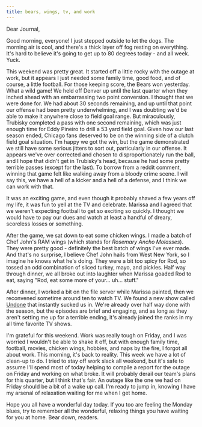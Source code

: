 ```yaml
---
title: bears, wings, tv, and work
---
```


Dear Journal,

Good morning, everyone! I just stepped outside to let the dogs. The
morning air is cool, and there's a thick layer off fog resting on
everything. It's hard to believe it's going to get up to 80 degrees
today - and all week. Yuck.

This weekend was pretty great. It started off a little rocky with the
outage at work, but it appears I just needed some family time, good
food, and of course, a little football. For those keeping score, the
Bears won yesterday. What a wild game! We held off Denver up until the
last quarter when they inched ahead with an embarrassing two point
conversion. I thought that we were done for. We had about 30 seconds
remaining, and up until that point our offense had been pretty
underwhelming, and I was doubting we'd be able to make it anywhere close
to field goal range. But miraculously, Trubisky completed a pass with
one second remaining, which was just enough time for Eddy Pineiro to
drill a 53 yard field goal. Given how our last season ended, Chicago
fans deserved to be on the winning side of a clutch field goal
situation. I'm happy we got the win, but the game demonstrated we still
have some serious jitters to sort out, particularly in our offense. It
appears we've over corrected and chosen to disproportionately run the
ball, and I hope that didn't get in Trubisky's head, because he had some
pretty terrible passes (except for the last). To borrow from a reddit
comment, winning that game felt like walking away from a bloody crime
scene. I will say this, we have a hell of a kicker and a hell of a
defense, and I think we can work with that.

It was an exciting game, and even though it probably shaved a few years
off my life, it was fun to yell at the TV and celebrate. Marissa and I
agreed that we weren't expecting football to get so exciting so quickly.
I thought we would have to pay our dues and watch at least a handful of
dreary, scoreless losses or something.

After the game, we sat down to eat some chicken wings. I made a batch of
Chef John's RAM wings (which stands for *Rosemary Ancho Molasses*). They
were pretty good - definitely the best batch of wings I've ever made.
And that's no surprise, I believe Chef John hails from West New York, so
I imagine he knows what he's doing. They were a bit too spicy for Rod,
so tossed an odd combination of sliced turkey, mayo, and pickles. Half
way through dinner, we all broke out into laughter when Marissa goaded
Rod to eat, saying "Rod, eat some more of your… uh… stuff."

After dinner, I worked a bit on the file server while Marissa painted,
then we reconvened sometime around ten to watch TV. We found a new show
called [Undone] that instantly sucked us in. We're already over half way
done with the season, but the episodes are brief and engaging, and as
long as they aren't setting me up for a terrible ending, it's already
joined the ranks in my all time favorite TV shows.

I'm grateful for this weekend. Work was really tough on Friday, and I
was worried I wouldn't be able to shake it off, but with enough family
time, football, movies, chicken wings, hobbies, and naps by the fire, I
forgot all about work. This morning, it's back to reality. This week we
have a lot of clean-up to do. I tried to stay off work slack all
weekend, but it's safe to assume I'll spend most of today helping to
compile a report for the outage on Friday and working on what broke. It
will probably derail our team's plans for this quarter, but I think
that's fair. An outage like the one we had on Friday should be a bit of
a wake up call. I'm ready to jump in, knowing I have my arsenal of
relaxation waiting for me when I get home.

Hope you all have a wonderful day today. If you too are feeling the
Monday blues, try to remember all the wonderful, relaxing things you
have waiting for you at home. Bear down, readers.

  [Undone]: https://www.google.com/url?sa=t&rct=j&q=&esrc=s&source=video&cd=1&cad=rja&uact=8&ved=0ahUKEwjm48CzqtXkAhXLs54KHXHsDkoQtwIIKDAA&url=https%253A%252F%252Fwww.youtube.com%252Fwatch%253Fv%253D6uWCNHQgfnc&usg=AOvVaw2SNv0YArO6mT7QLA1OYfnH

